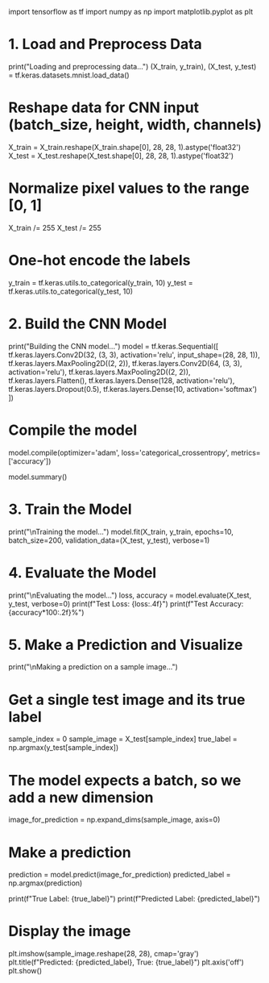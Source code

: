 import tensorflow as tf
import numpy as np
import matplotlib.pyplot as plt

# 1. Load and Preprocess Data
print("Loading and preprocessing data...")
(X_train, y_train), (X_test, y_test) = tf.keras.datasets.mnist.load_data()

# Reshape data for CNN input (batch_size, height, width, channels)
X_train = X_train.reshape(X_train.shape[0], 28, 28, 1).astype('float32')
X_test = X_test.reshape(X_test.shape[0], 28, 28, 1).astype('float32')

# Normalize pixel values to the range [0, 1]
X_train /= 255
X_test /= 255

# One-hot encode the labels
y_train = tf.keras.utils.to_categorical(y_train, 10)
y_test = tf.keras.utils.to_categorical(y_test, 10)

# 2. Build the CNN Model
print("Building the CNN model...")
model = tf.keras.Sequential([
    tf.keras.layers.Conv2D(32, (3, 3), activation='relu', input_shape=(28, 28, 1)),
    tf.keras.layers.MaxPooling2D((2, 2)),
    tf.keras.layers.Conv2D(64, (3, 3), activation='relu'),
    tf.keras.layers.MaxPooling2D((2, 2)),
    tf.keras.layers.Flatten(),
    tf.keras.layers.Dense(128, activation='relu'),
    tf.keras.layers.Dropout(0.5),
    tf.keras.layers.Dense(10, activation='softmax')
])

# Compile the model
model.compile(optimizer='adam',
              loss='categorical_crossentropy',
              metrics=['accuracy'])

model.summary()

# 3. Train the Model
print("\nTraining the model...")
model.fit(X_train, y_train,
          epochs=10,
          batch_size=200,
          validation_data=(X_test, y_test),
          verbose=1)

# 4. Evaluate the Model
print("\nEvaluating the model...")
loss, accuracy = model.evaluate(X_test, y_test, verbose=0)
print(f"Test Loss: {loss:.4f}")
print(f"Test Accuracy: {accuracy*100:.2f}%")

# 5. Make a Prediction and Visualize
print("\nMaking a prediction on a sample image...")
# Get a single test image and its true label
sample_index = 0
sample_image = X_test[sample_index]
true_label = np.argmax(y_test[sample_index])

# The model expects a batch, so we add a new dimension
image_for_prediction = np.expand_dims(sample_image, axis=0)

# Make a prediction
prediction = model.predict(image_for_prediction)
predicted_label = np.argmax(prediction)

print(f"True Label: {true_label}")
print(f"Predicted Label: {predicted_label}")

# Display the image
plt.imshow(sample_image.reshape(28, 28), cmap='gray')
plt.title(f"Predicted: {predicted_label}, True: {true_label}")
plt.axis('off')
plt.show()
